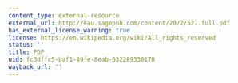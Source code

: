 ```yaml
---
content_type: external-resource
external_url: http://eau.sagepub.com/content/20/2/521.full.pdf
has_external_license_warning: true
license: https://en.wikipedia.org/wiki/All_rights_reserved
status: ''
title: PDF
uid: fc3dffc5-baf1-49fe-8eab-632289336178
wayback_url: ''
---
```

